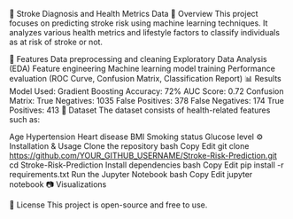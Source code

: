 🏥 Stroke Diagnosis and Health Metrics Data
📌 Overview
This project focuses on predicting stroke risk using machine learning techniques. It analyzes various health metrics and lifestyle factors to classify individuals as at risk of stroke or not.

🚀 Features
Data preprocessing and cleaning
Exploratory Data Analysis (EDA)
Feature engineering
Machine learning model training
Performance evaluation (ROC Curve, Confusion Matrix, Classification Report)
📊 Results
Model Used: Gradient Boosting
Accuracy: 72%
AUC Score: 0.72
Confusion Matrix:
True Negatives: 1035
False Positives: 378
False Negatives: 174
True Positives: 413
📁 Dataset
The dataset consists of health-related features such as:

Age
Hypertension
Heart disease
BMI
Smoking status
Glucose level
⚙️ Installation & Usage
Clone the repository
bash
Copy
Edit
git clone https://github.com/YOUR_GITHUB_USERNAME/Stroke-Risk-Prediction.git
cd Stroke-Risk-Prediction
Install dependencies
bash
Copy
Edit
pip install -r requirements.txt
Run the Jupyter Notebook
bash
Copy
Edit
jupyter notebook
📷 Visualizations


📜 License
This project is open-source and free to use.
